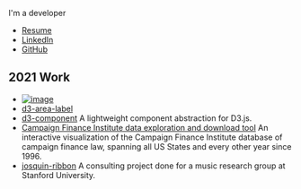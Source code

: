 I'm a developer

 * [Resume](http://github.com/portfolio/Resume.pdf)
 * [LinkedIn](http://www.linkedin.com/)
 * [GitHub](https://github.com/?tab=repositories)

## 2021 Work

 * [![image](https://user-images.githubusercontent.com/68416/29225768-349eada2-7eed-11e7-8a8d-7217a30fd1b7.png)](https://www.youtube.com/watch?v=jLWZaFzPS6Q)
 * [d3-area-label](https://github.com/curran/d3-area-label)
 * [d3-component](https://github.com/curran/d3-component) A lightweight component abstraction for D3.js.
 * [Campaign Finance Institute data exploration and download tool](https://github.com/cfinst/cfinst.github.io/) An interactive visualization of the Campaign Finance Institute database of campaign finance law, spanning all US States and every other year since 1996.
 * [josquin-ribbon](https://github.com/sul-cidr/josquin-ribbon) A consulting project done for a music research group at Stanford University.
